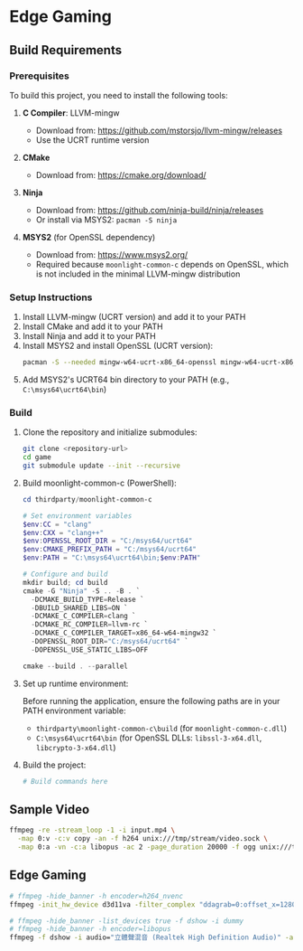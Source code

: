 # Edge Gaming

## Build Requirements

### Prerequisites

To build this project, you need to install the following tools:

1. **C Compiler**: LLVM-mingw
   - Download from: https://github.com/mstorsjo/llvm-mingw/releases
   - Use the UCRT runtime version

2. **CMake**
   - Download from: https://cmake.org/download/

3. **Ninja**
   - Download from: https://github.com/ninja-build/ninja/releases
   - Or install via MSYS2: `pacman -S ninja`

4. **MSYS2** (for OpenSSL dependency)
   - Download from: https://www.msys2.org/
   - Required because `moonlight-common-c` depends on OpenSSL, which is not included in the minimal LLVM-mingw distribution

### Setup Instructions

1. Install LLVM-mingw (UCRT version) and add it to your PATH
2. Install CMake and add it to your PATH
3. Install Ninja and add it to your PATH
4. Install MSYS2 and install OpenSSL (UCRT version):
   ```bash
   pacman -S --needed mingw-w64-ucrt-x86_64-openssl mingw-w64-ucrt-x86_64-pkg-config
   ```
5. Add MSYS2's UCRT64 bin directory to your PATH (e.g., `C:\msys64\ucrt64\bin`)

### Build

1. Clone the repository and initialize submodules:
   ```bash
   git clone <repository-url>
   cd game
   git submodule update --init --recursive
   ```

2. Build moonlight-common-c (PowerShell):
   ```powershell
   cd thirdparty/moonlight-common-c
   
   # Set environment variables
   $env:CC = "clang"
   $env:CXX = "clang++"
   $env:OPENSSL_ROOT_DIR = "C:/msys64/ucrt64"
   $env:CMAKE_PREFIX_PATH = "C:/msys64/ucrt64"
   $env:PATH = "C:\msys64\ucrt64\bin;$env:PATH"
   
   # Configure and build
   mkdir build; cd build
   cmake -G "Ninja" -S .. -B . `
     -DCMAKE_BUILD_TYPE=Release `
     -DBUILD_SHARED_LIBS=ON `
     -DCMAKE_C_COMPILER=clang `
     -DCMAKE_RC_COMPILER=llvm-rc `
     -DCMAKE_C_COMPILER_TARGET=x86_64-w64-mingw32 `
     -DOPENSSL_ROOT_DIR="C:/msys64/ucrt64" `
     -DOPENSSL_USE_STATIC_LIBS=OFF
   
   cmake --build . --parallel
   ```

3. Set up runtime environment:
   
   Before running the application, ensure the following paths are in your PATH environment variable:
   - `thirdparty\moonlight-common-c\build` (for `moonlight-common-c.dll`)
   - `C:\msys64\ucrt64\bin` (for OpenSSL DLLs: `libssl-3-x64.dll`, `libcrypto-3-x64.dll`)

4. Build the project:
   ```bash
   # Build commands here
   ```

## Sample Video

```bash
ffmpeg -re -stream_loop -1 -i input.mp4 \
  -map 0:v -c:v copy -an -f h264 unix:///tmp/stream/video.sock \
  -map 0:a -vn -c:a libopus -ac 2 -page_duration 20000 -f ogg unix:///tmp/stream/audio.sock
```

## Edge Gaming

```bash
# ffmpeg -hide_banner -h encoder=h264_nvenc
ffmpeg -init_hw_device d3d11va -filter_complex "ddagrab=0:offset_x=1280:offset_y=720:video_size=1280x720:framerate=60" -c:v h264_nvenc -preset p1 -tune ull -f h264 tcp://localhost:3000

# ffmpeg -hide_banner -list_devices true -f dshow -i dummy
# ffmpeg -hide_banner -h encoder=libopus
ffmpeg -f dshow -i audio="立體聲混音 (Realtek High Definition Audio)" -ac 2 -c:a libopus -b:a 64k -application lowdelay -page_duration 2000 -f opus tcp://localhost:3002
```

